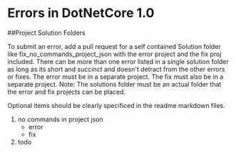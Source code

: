 # Errors in DotNetCore 1.0

##Project Solution Folders

To submit an error, add a pull request for a self contained Solution folder like fix_no_commands_project_json with the error project and the fix proj included.  There can be more than one error listed in a single solution folder as long as its short and succinct and doesn't detract from the other errors or fixes.  The error must be in a separate project. The fix must also be in a separate project. Note: The solutions folder must be an actual folder that the error and fix projects can be placed.

Optional items should be clearly specificed in the readme markdown files.

1. no commands in project json 
    * error
    * fix
2. todo


